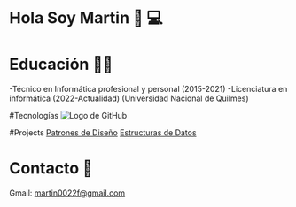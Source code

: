 # Hola Soy Martin 👋 💻

# Educación 👨‍🏫
-Técnico en Informática profesional y personal (2015-2021)
-Licenciatura en informática (2022-Actualidad)
(Universidad Nacional de Quilmes)

#Tecnologías
![Logo de GitHub](https://cdn.jsdelivr.net/gh/devicons/devicon@latest/icons/javascript/javascript-original.svg)


#Projects
[Patrones de Diseño](https://github.com/martinlovotti/TP-PatronesEnJava)
[Estructuras de Datos](https://github.com/martinlovotti/EstrD2025s2)

# Contacto 📧
Gmail: martin0022f@gmail.com


